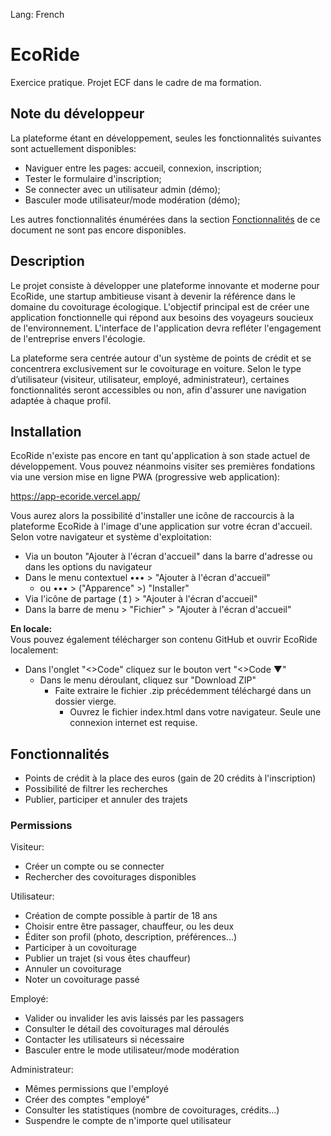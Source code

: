Lang: French

# EcoRide

Exercice pratique.
Projet ECF dans le cadre de ma formation.

## Note du développeur

La plateforme étant en développement, seules les fonctionnalités suivantes sont actuellement disponibles: 
- Naviguer entre les pages: accueil, connexion, inscription;
- Tester le formulaire d'inscription;
- Se connecter avec un utilisateur admin (démo);
- Basculer mode utilisateur/mode modération (démo);

Les autres fonctionnalités énumérées dans la section [Fonctionnalités](#fonctionnalités) de ce document ne sont pas encore disponibles.

## Description

Le projet consiste à développer une plateforme innovante et moderne pour EcoRide, une startup ambitieuse visant à devenir la référence dans le domaine du covoiturage écologique. L'objectif principal est de créer une application fonctionnelle qui répond aux besoins des voyageurs soucieux de l'environnement. L'interface de l'application devra refléter l'engagement de l'entreprise envers l'écologie.

La plateforme sera centrée autour d'un système de points de crédit et se concentrera exclusivement sur le covoiturage en voiture. Selon le type d’utilisateur (visiteur, utilisateur, employé, administrateur), certaines fonctionnalités seront accessibles ou non, afin d'assurer une navigation adaptée à chaque profil.

## Installation

EcoRide n'existe pas encore en tant qu'application à son stade actuel de développement. Vous pouvez néanmoins visiter ses premières fondations via une version mise en ligne PWA (progressive web application):  

https://app-ecoride.vercel.app/  

Vous aurez alors la possibilité d'installer une icône de raccourcis à la plateforme EcoRide à l'image d'une application sur votre écran d'accueil. Selon votre navigateur et système d'exploitation:
- Via un bouton "Ajouter à l'écran d'accueil" dans la barre d'adresse ou dans les options du navigateur
- Dans le menu contextuel ••• > "Ajouter à l'écran d'accueil"
    - ou ••• > ("Apparence" >) "Installer"
- Via l'icône de partage (↥) > "Ajouter à l'écran d'accueil"
- Dans la barre de menu > "Fichier" > "Ajouter à l'écran d'accueil"

**En locale:**  
Vous pouvez également télécharger son contenu GitHub et ouvrir EcoRide localement:   
- Dans l'onglet "<>Code" cliquez sur le bouton vert "<>Code ▼"
    - Dans le menu déroulant, cliquez sur "Download ZIP"
        - Faite extraire le fichier .zip précédemment téléchargé dans un dossier vierge.
            - Ouvrez le fichier index.html dans votre navigateur. 
Seule une connexion internet est requise.  

## Fonctionnalités

- Points de crédit à la place des euros (gain de 20 crédits à l'inscription)
- Possibilité de filtrer les recherches
- Publier, participer et annuler des trajets

### Permissions

Visiteur:
- Créer un compte ou se connecter
- Rechercher des covoiturages disponibles

Utilisateur:
- Création de compte possible à partir de 18 ans
- Choisir entre être passager, chauffeur, ou les deux
- Éditer son profil (photo, description, préférences...)
- Participer à un covoiturage
- Publier un trajet (si vous êtes chauffeur)
- Annuler un covoiturage
- Noter un covoiturage passé

Employé:
- Valider ou invalider les avis laissés par les passagers
- Consulter le détail des covoiturages mal déroulés
- Contacter les utilisateurs si nécessaire
- Basculer entre le mode utilisateur/mode modération

Administrateur:
- Mêmes permissions que l'employé
- Créer des comptes "employé"
- Consulter les statistiques (nombre de covoiturages, crédits...)
- Suspendre le compte de n'importe quel utilisateur
